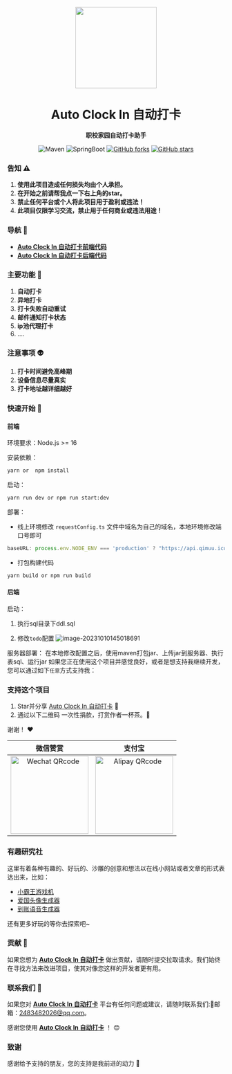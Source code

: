 <p align="center">
    <img src=https://img.qimuu.icu/typory/logo.gif width=188/>
</p>

<h1 align="center">Auto Clock In 自动打卡</h1>
<p align="center"><strong>职校家园自动打卡助手</strong></p>

<div align="center">
    <img alt="Maven" src="https://raster.shields.io/badge/Maven-3.8.1-red.svg"/>
   <img alt="SpringBoot" src="https://raster.shields.io/badge/SpringBoot-2.7+-green.svg"/>
  <a href="https://github.com/qimu666/autoclockin-backend" target="_blank"><img src='https://img.shields.io/github/forks/qimu666/autoclockin-backend' alt='GitHub forks' class="no-zoom"></a>
  <a href="https://github.com/qimu666/autoclockin-backend" target="_blank"><img src='https://img.shields.io/github/stars/qimu666/autoclockin-backend' alt='GitHub stars' class="no-zoom"></a>
</div>

### 告知 ⚠️

1. **使用此项目造成任何损失均由个人承担。**
3. **在开始之前请帮我点一下右上角的star。**
5. **禁止任何平台或个人将此项目用于盈利或违法！**
4. **此项目仅限学习交流，禁止用于任何商业或违法用途！**


### 导航 🧭

- **[Auto Clock In 自动打卡前端代码](https://github.com/qimu666/autoclockin-frontend)**
- **[Auto Clock In 自动打卡后端代码](https://github.com/qimu666/autoclockin-backend)**


### 主要功能 🙋
1. **自动打卡**
2. **异地打卡**
3. **打卡失败自动重试**
4. **邮件通知打卡状态**
5. **ip池代理打卡**
5. ....

### 注意事项 👽
1. **打卡时间避免高峰期**
2. **设备信息尽量真实**
3. **打卡地址越详细越好**

### 快速开始 🚀

#### 前端

环境要求：Node.js >= 16

安装依赖：

```bash
yarn or  npm install
```

启动：

```bash
yarn run dev or npm run start:dev
```

部署：

- 线上环境修改 `requestConfig.ts` 文件中域名为自己的域名，本地环境修改端口号即可

```ts
baseURL: process.env.NODE_ENV === 'production' ? "https://api.qimuu.icu/" : 'http://localhost:7529/',
```

- 打包构建代码

```bash
yarn build or npm run build
```

#### 后端

启动：

1. 执行sql目录下ddl.sql

2. 修改`todo`配置
   ![image-20231010145018691](https://img.qimuu.icu/typory/image-20231010145018691.png)

服务器部署：
在本地修改配置之后，使用maven打包jar、上传jar到服务器、执行表sql、运行jar
如果您正在使用这个项目并感觉良好，或者是想支持我继续开发，您可以通过如下`任意`方式支持我：

### 支持这个项目

1. Star并分享 [Auto Clock In 自动打卡](https://github.com/qimu666/autoclockin-backend) :rocket:
2. 通过以下二维码 一次性捐款，打赏作者一杯茶。:tea:

谢谢！ :heart:

|                           微信赞赏                            |                               支付宝                                |
|:---------------------------------------------------------:|:----------------------------------------------------------------:|
| <img src="public/qrcode/wxzs.jpg" alt="Wechat QRcode" width=180/> | <img src="public/qrcode/zfb.jpg" alt="Alipay QRcode" width=180/> |

### 有趣研究社

这里有着各种有趣的、好玩的、沙雕的创意和想法以在线小网站或者文章的形式表达出来，比如：

- [小霸王游戏机](https://game.xugaoyi.com)
- [爱国头像生成器](https://avatar.xugaoyi.com/)
- [到账语音生成器](https://zfb.xugaoyi.com/)

还有更多好玩的等你去探索吧~

### 贡献 🤝

如果您想为 **[Auto Clock In 自动打卡](https://github.com/qimu666/autoclockin-backend)**
做出贡献，请随时提交拉取请求。我们始终在寻找方法来改进项目，使其对像您这样的开发者更有用。

### 联系我们 📩

如果您对 **[Auto Clock In 自动打卡](https://github.com/qimu666/autoclockin-backend)**
平台有任何问题或建议，请随时联系我们:📩邮箱：2483482026@qq.com。

感谢您使用 **[Auto Clock In 自动打卡](https://github.com/qimu666/autoclockin-backend)**   ！ 😊

### 致谢

感谢给予支持的朋友，您的支持是我前进的动力 🎉
